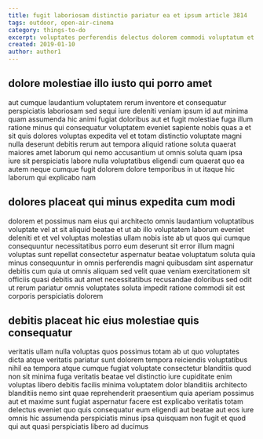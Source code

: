 ```yaml
---
title: fugit laboriosam distinctio pariatur ea et ipsum article 3814
tags: outdoor, open-air-cinema
category: things-to-do
excerpt: voluptates perferendis delectus dolorem commodi voluptatum et
created: 2019-01-10
author: author1
---
```


## dolore molestiae illo iusto qui porro amet

aut cumque laudantium voluptatem rerum inventore et consequatur perspiciatis laboriosam sed sequi iure deleniti veniam ipsum id aut minima quam assumenda hic animi fugiat doloribus aut et fugit molestiae fuga illum ratione minus qui consequatur voluptatem eveniet sapiente nobis quas a et sit quis dolores voluptas expedita vel et totam distinctio voluptate magni nulla deserunt debitis rerum aut tempora aliquid ratione soluta quaerat maiores amet laborum qui nemo accusantium ut omnis soluta quam ipsa iure sit perspiciatis labore nulla voluptatibus eligendi cum quaerat quo ea autem neque cumque fugit dolorem dolore temporibus in ut itaque hic laborum qui explicabo nam

## dolores placeat qui minus expedita cum modi

dolorem et possimus nam eius qui architecto omnis laudantium voluptatibus voluptate vel at sit aliquid beatae et ut ab illo voluptatem laborum eveniet deleniti et et vel voluptas molestias ullam nobis iste ab ut quos qui cumque consequuntur necessitatibus porro eum deserunt sit error illum magni voluptas sunt repellat consectetur aspernatur beatae voluptatum soluta quia minus consequuntur in omnis perferendis magni quibusdam sint aspernatur debitis cum quia ut omnis aliquam sed velit quae veniam exercitationem sit officiis quasi debitis aut amet necessitatibus recusandae doloribus sed odit ut rerum pariatur omnis voluptates soluta impedit ratione commodi sit est corporis perspiciatis dolorem

## debitis placeat hic eius molestiae quis consequatur

veritatis ullam nulla voluptas quos possimus totam ab ut quo voluptates dicta atque veritatis pariatur sunt dolorem tempora reiciendis voluptatibus nihil ea tempora atque cumque fugiat voluptate consectetur blanditiis quod non sit minima fuga veritatis beatae vel distinctio iure cupiditate enim voluptas libero debitis facilis minima voluptatem dolor blanditiis architecto blanditiis nemo sint quae reprehenderit praesentium quia aperiam possimus aut et maxime sunt fugiat aspernatur facere est explicabo veritatis totam delectus eveniet quo quis consequatur eum eligendi aut beatae aut eos iure omnis hic assumenda perspiciatis minus ipsa quisquam non fugit et quod qui aut quasi perspiciatis libero ad ducimus
